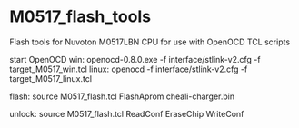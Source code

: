 # M0517_flash_tools
Flash tools for Nuvoton M0517LBN CPU for use with OpenOCD TCL scripts

start OpenOCD
win: openocd-0.8.0.exe -f interface/stlink-v2.cfg -f target_M0517_win.tcl
linux: openocd -f interface/stlink-v2.cfg -f target_M0517_linux.tcl

flash:
source M0517_flash.tcl
FlashAprom cheali-charger.bin

unlock:
source M0517_flash.tcl
ReadConf
EraseChip
WriteConf
